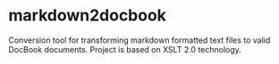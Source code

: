 markdown2docbook
================

Conversion tool for transforming markdown formatted text files to valid DocBook documents. Project is based on XSLT 2.0 technology.
